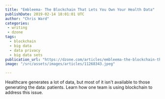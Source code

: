 ```yaml
---
title: "Embleema- The Blockchain That Lets You Own Your Health Data"
publishDate: 2019-02-14 18:01:01 UTC
author: "Chris Ward"
categories:
 - writing
 - dzone
tags:
  - blockchain
  - big data
  - data privacy
  - big data sets
publication_url: "https://dzone.com/articles/embleema-the-blockchain-that-lets-you-own-your-hea"
image: "/src/assets/images/articles/11268343.jpeg"

---
```

Healthcare generates a lot of data, but most of it isn't available to those generating the data: patients. Learn how one team is using blockchain to address this issue.

